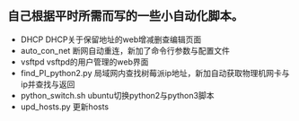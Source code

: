 ## 自己根据平时所需而写的一些小自动化脚本。
* DHCP DHCP关于保留地址的web增减删查编辑页面
* auto_con_net 断网自动重连，新加了命令行参数与配置文件
* vsftpd vsftpd的用户管理的web界面
* find_PI_python2.py 局域网内查找树莓派ip地址，新加自动获取物理机网卡与ip并查找与返回
* python_switch.sh ubuntu切换python2与python3脚本
* upd_hosts.py 更新hosts
